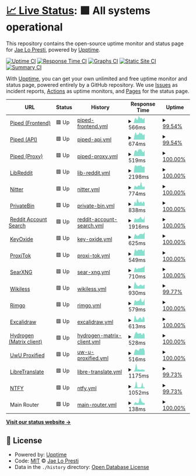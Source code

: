 # [📈 Live Status](https://status.jae.fi): <!--live status--> **🟩 All systems operational**

This repository contains the open-source uptime monitor and status page for [Jae Lo Presti](https://jae.fi), powered by [Upptime](https://github.com/upptime/upptime).

[![Uptime CI](https://github.com/jae1911/status.jae.fi/workflows/Uptime%20CI/badge.svg)](https://github.com/jae1911/status.jae.fi/actions?query=workflow%3A%22Uptime+CI%22)
[![Response Time CI](https://github.com/jae1911/status.jae.fi/workflows/Response%20Time%20CI/badge.svg)](https://github.com/jae1911/status.jae.fi/actions?query=workflow%3A%22Response+Time+CI%22)
[![Graphs CI](https://github.com/jae1911/status.jae.fi/workflows/Graphs%20CI/badge.svg)](https://github.com/jae1911/status.jae.fi/actions?query=workflow%3A%22Graphs+CI%22)
[![Static Site CI](https://github.com/jae1911/status.jae.fi/workflows/Static%20Site%20CI/badge.svg)](https://github.com/jae1911/status.jae.fi/actions?query=workflow%3A%22Static+Site+CI%22)
[![Summary CI](https://github.com/jae1911/status.jae.fi/workflows/Summary%20CI/badge.svg)](https://github.com/jae1911/status.jae.fi/actions?query=workflow%3A%22Summary+CI%22)

With [Upptime](https://upptime.js.org), you can get your own unlimited and free uptime monitor and status page, powered entirely by a GitHub repository. We use [Issues](https://github.com/jae1911/status.jae.fi/issues) as incident reports, [Actions](https://github.com/jae1911/status.jae.fi/actions) as uptime monitors, and [Pages](https://status.jae.fi) for the status page.

<!--start: status pages-->
<!-- This summary is generated by Upptime (https://github.com/upptime/upptime) -->
<!-- Do not edit this manually, your changes will be overwritten -->
<!-- prettier-ignore -->
| URL | Status | History | Response Time | Uptime |
| --- | ------ | ------- | ------------- | ------ |
| <img alt="" src="https://icons.duckduckgo.com/ip3/yt.jae.fi.ico" height="13"> [Piped (Frontend)](https://yt.jae.fi) | 🟩 Up | [piped-frontend.yml](https://github.com/jae1911/status.jae.fi/commits/HEAD/history/piped-frontend.yml) | <details><summary><img alt="Response time graph" src="./graphs/piped-frontend/response-time-week.png" height="20"> 566ms</summary><br><a href="https://status.jae.fi/history/piped-frontend"><img alt="Response time 673" src="https://img.shields.io/endpoint?url=https%3A%2F%2Fraw.githubusercontent.com%2Fjae1911%2Fstatus.jae.fi%2FHEAD%2Fapi%2Fpiped-frontend%2Fresponse-time.json"></a><br><a href="https://status.jae.fi/history/piped-frontend"><img alt="24-hour response time 594" src="https://img.shields.io/endpoint?url=https%3A%2F%2Fraw.githubusercontent.com%2Fjae1911%2Fstatus.jae.fi%2FHEAD%2Fapi%2Fpiped-frontend%2Fresponse-time-day.json"></a><br><a href="https://status.jae.fi/history/piped-frontend"><img alt="7-day response time 566" src="https://img.shields.io/endpoint?url=https%3A%2F%2Fraw.githubusercontent.com%2Fjae1911%2Fstatus.jae.fi%2FHEAD%2Fapi%2Fpiped-frontend%2Fresponse-time-week.json"></a><br><a href="https://status.jae.fi/history/piped-frontend"><img alt="30-day response time 623" src="https://img.shields.io/endpoint?url=https%3A%2F%2Fraw.githubusercontent.com%2Fjae1911%2Fstatus.jae.fi%2FHEAD%2Fapi%2Fpiped-frontend%2Fresponse-time-month.json"></a><br><a href="https://status.jae.fi/history/piped-frontend"><img alt="1-year response time 673" src="https://img.shields.io/endpoint?url=https%3A%2F%2Fraw.githubusercontent.com%2Fjae1911%2Fstatus.jae.fi%2FHEAD%2Fapi%2Fpiped-frontend%2Fresponse-time-year.json"></a></details> | <details><summary><a href="https://status.jae.fi/history/piped-frontend">99.54%</a></summary><a href="https://status.jae.fi/history/piped-frontend"><img alt="All-time uptime 99.82%" src="https://img.shields.io/endpoint?url=https%3A%2F%2Fraw.githubusercontent.com%2Fjae1911%2Fstatus.jae.fi%2FHEAD%2Fapi%2Fpiped-frontend%2Fuptime.json"></a><br><a href="https://status.jae.fi/history/piped-frontend"><img alt="24-hour uptime 100.00%" src="https://img.shields.io/endpoint?url=https%3A%2F%2Fraw.githubusercontent.com%2Fjae1911%2Fstatus.jae.fi%2FHEAD%2Fapi%2Fpiped-frontend%2Fuptime-day.json"></a><br><a href="https://status.jae.fi/history/piped-frontend"><img alt="7-day uptime 99.54%" src="https://img.shields.io/endpoint?url=https%3A%2F%2Fraw.githubusercontent.com%2Fjae1911%2Fstatus.jae.fi%2FHEAD%2Fapi%2Fpiped-frontend%2Fuptime-week.json"></a><br><a href="https://status.jae.fi/history/piped-frontend"><img alt="30-day uptime 99.84%" src="https://img.shields.io/endpoint?url=https%3A%2F%2Fraw.githubusercontent.com%2Fjae1911%2Fstatus.jae.fi%2FHEAD%2Fapi%2Fpiped-frontend%2Fuptime-month.json"></a><br><a href="https://status.jae.fi/history/piped-frontend"><img alt="1-year uptime 99.82%" src="https://img.shields.io/endpoint?url=https%3A%2F%2Fraw.githubusercontent.com%2Fjae1911%2Fstatus.jae.fi%2FHEAD%2Fapi%2Fpiped-frontend%2Fuptime-year.json"></a></details>
| <img alt="" src="https://icons.duckduckgo.com/ip3/api.yt.jae.fi.ico" height="13"> [Piped (API)](https://api.yt.jae.fi) | 🟩 Up | [piped-api.yml](https://github.com/jae1911/status.jae.fi/commits/HEAD/history/piped-api.yml) | <details><summary><img alt="Response time graph" src="./graphs/piped-api/response-time-week.png" height="20"> 674ms</summary><br><a href="https://status.jae.fi/history/piped-api"><img alt="Response time 875" src="https://img.shields.io/endpoint?url=https%3A%2F%2Fraw.githubusercontent.com%2Fjae1911%2Fstatus.jae.fi%2FHEAD%2Fapi%2Fpiped-api%2Fresponse-time.json"></a><br><a href="https://status.jae.fi/history/piped-api"><img alt="24-hour response time 635" src="https://img.shields.io/endpoint?url=https%3A%2F%2Fraw.githubusercontent.com%2Fjae1911%2Fstatus.jae.fi%2FHEAD%2Fapi%2Fpiped-api%2Fresponse-time-day.json"></a><br><a href="https://status.jae.fi/history/piped-api"><img alt="7-day response time 674" src="https://img.shields.io/endpoint?url=https%3A%2F%2Fraw.githubusercontent.com%2Fjae1911%2Fstatus.jae.fi%2FHEAD%2Fapi%2Fpiped-api%2Fresponse-time-week.json"></a><br><a href="https://status.jae.fi/history/piped-api"><img alt="30-day response time 777" src="https://img.shields.io/endpoint?url=https%3A%2F%2Fraw.githubusercontent.com%2Fjae1911%2Fstatus.jae.fi%2FHEAD%2Fapi%2Fpiped-api%2Fresponse-time-month.json"></a><br><a href="https://status.jae.fi/history/piped-api"><img alt="1-year response time 875" src="https://img.shields.io/endpoint?url=https%3A%2F%2Fraw.githubusercontent.com%2Fjae1911%2Fstatus.jae.fi%2FHEAD%2Fapi%2Fpiped-api%2Fresponse-time-year.json"></a></details> | <details><summary><a href="https://status.jae.fi/history/piped-api">99.54%</a></summary><a href="https://status.jae.fi/history/piped-api"><img alt="All-time uptime 96.59%" src="https://img.shields.io/endpoint?url=https%3A%2F%2Fraw.githubusercontent.com%2Fjae1911%2Fstatus.jae.fi%2FHEAD%2Fapi%2Fpiped-api%2Fuptime.json"></a><br><a href="https://status.jae.fi/history/piped-api"><img alt="24-hour uptime 100.00%" src="https://img.shields.io/endpoint?url=https%3A%2F%2Fraw.githubusercontent.com%2Fjae1911%2Fstatus.jae.fi%2FHEAD%2Fapi%2Fpiped-api%2Fuptime-day.json"></a><br><a href="https://status.jae.fi/history/piped-api"><img alt="7-day uptime 99.54%" src="https://img.shields.io/endpoint?url=https%3A%2F%2Fraw.githubusercontent.com%2Fjae1911%2Fstatus.jae.fi%2FHEAD%2Fapi%2Fpiped-api%2Fuptime-week.json"></a><br><a href="https://status.jae.fi/history/piped-api"><img alt="30-day uptime 99.77%" src="https://img.shields.io/endpoint?url=https%3A%2F%2Fraw.githubusercontent.com%2Fjae1911%2Fstatus.jae.fi%2FHEAD%2Fapi%2Fpiped-api%2Fuptime-month.json"></a><br><a href="https://status.jae.fi/history/piped-api"><img alt="1-year uptime 96.59%" src="https://img.shields.io/endpoint?url=https%3A%2F%2Fraw.githubusercontent.com%2Fjae1911%2Fstatus.jae.fi%2FHEAD%2Fapi%2Fpiped-api%2Fuptime-year.json"></a></details>
| <img alt="" src="https://icons.duckduckgo.com/ip3/px.yt.jae.fi.ico" height="13"> [Piped (Proxy)](https://px.yt.jae.fi) | 🟩 Up | [piped-proxy.yml](https://github.com/jae1911/status.jae.fi/commits/HEAD/history/piped-proxy.yml) | <details><summary><img alt="Response time graph" src="./graphs/piped-proxy/response-time-week.png" height="20"> 519ms</summary><br><a href="https://status.jae.fi/history/piped-proxy"><img alt="Response time 593" src="https://img.shields.io/endpoint?url=https%3A%2F%2Fraw.githubusercontent.com%2Fjae1911%2Fstatus.jae.fi%2FHEAD%2Fapi%2Fpiped-proxy%2Fresponse-time.json"></a><br><a href="https://status.jae.fi/history/piped-proxy"><img alt="24-hour response time 465" src="https://img.shields.io/endpoint?url=https%3A%2F%2Fraw.githubusercontent.com%2Fjae1911%2Fstatus.jae.fi%2FHEAD%2Fapi%2Fpiped-proxy%2Fresponse-time-day.json"></a><br><a href="https://status.jae.fi/history/piped-proxy"><img alt="7-day response time 519" src="https://img.shields.io/endpoint?url=https%3A%2F%2Fraw.githubusercontent.com%2Fjae1911%2Fstatus.jae.fi%2FHEAD%2Fapi%2Fpiped-proxy%2Fresponse-time-week.json"></a><br><a href="https://status.jae.fi/history/piped-proxy"><img alt="30-day response time 543" src="https://img.shields.io/endpoint?url=https%3A%2F%2Fraw.githubusercontent.com%2Fjae1911%2Fstatus.jae.fi%2FHEAD%2Fapi%2Fpiped-proxy%2Fresponse-time-month.json"></a><br><a href="https://status.jae.fi/history/piped-proxy"><img alt="1-year response time 593" src="https://img.shields.io/endpoint?url=https%3A%2F%2Fraw.githubusercontent.com%2Fjae1911%2Fstatus.jae.fi%2FHEAD%2Fapi%2Fpiped-proxy%2Fresponse-time-year.json"></a></details> | <details><summary><a href="https://status.jae.fi/history/piped-proxy">100.00%</a></summary><a href="https://status.jae.fi/history/piped-proxy"><img alt="All-time uptime 99.87%" src="https://img.shields.io/endpoint?url=https%3A%2F%2Fraw.githubusercontent.com%2Fjae1911%2Fstatus.jae.fi%2FHEAD%2Fapi%2Fpiped-proxy%2Fuptime.json"></a><br><a href="https://status.jae.fi/history/piped-proxy"><img alt="24-hour uptime 100.00%" src="https://img.shields.io/endpoint?url=https%3A%2F%2Fraw.githubusercontent.com%2Fjae1911%2Fstatus.jae.fi%2FHEAD%2Fapi%2Fpiped-proxy%2Fuptime-day.json"></a><br><a href="https://status.jae.fi/history/piped-proxy"><img alt="7-day uptime 100.00%" src="https://img.shields.io/endpoint?url=https%3A%2F%2Fraw.githubusercontent.com%2Fjae1911%2Fstatus.jae.fi%2FHEAD%2Fapi%2Fpiped-proxy%2Fuptime-week.json"></a><br><a href="https://status.jae.fi/history/piped-proxy"><img alt="30-day uptime 100.00%" src="https://img.shields.io/endpoint?url=https%3A%2F%2Fraw.githubusercontent.com%2Fjae1911%2Fstatus.jae.fi%2FHEAD%2Fapi%2Fpiped-proxy%2Fuptime-month.json"></a><br><a href="https://status.jae.fi/history/piped-proxy"><img alt="1-year uptime 99.87%" src="https://img.shields.io/endpoint?url=https%3A%2F%2Fraw.githubusercontent.com%2Fjae1911%2Fstatus.jae.fi%2FHEAD%2Fapi%2Fpiped-proxy%2Fuptime-year.json"></a></details>
| <img alt="" src="https://icons.duckduckgo.com/ip3/rd.jae.su.ico" height="13"> [LibReddit](https://rd.jae.su) | 🟩 Up | [lib-reddit.yml](https://github.com/jae1911/status.jae.fi/commits/HEAD/history/lib-reddit.yml) | <details><summary><img alt="Response time graph" src="./graphs/lib-reddit/response-time-week.png" height="20"> 2198ms</summary><br><a href="https://status.jae.fi/history/lib-reddit"><img alt="Response time 2375" src="https://img.shields.io/endpoint?url=https%3A%2F%2Fraw.githubusercontent.com%2Fjae1911%2Fstatus.jae.fi%2FHEAD%2Fapi%2Flib-reddit%2Fresponse-time.json"></a><br><a href="https://status.jae.fi/history/lib-reddit"><img alt="24-hour response time 1977" src="https://img.shields.io/endpoint?url=https%3A%2F%2Fraw.githubusercontent.com%2Fjae1911%2Fstatus.jae.fi%2FHEAD%2Fapi%2Flib-reddit%2Fresponse-time-day.json"></a><br><a href="https://status.jae.fi/history/lib-reddit"><img alt="7-day response time 2198" src="https://img.shields.io/endpoint?url=https%3A%2F%2Fraw.githubusercontent.com%2Fjae1911%2Fstatus.jae.fi%2FHEAD%2Fapi%2Flib-reddit%2Fresponse-time-week.json"></a><br><a href="https://status.jae.fi/history/lib-reddit"><img alt="30-day response time 2443" src="https://img.shields.io/endpoint?url=https%3A%2F%2Fraw.githubusercontent.com%2Fjae1911%2Fstatus.jae.fi%2FHEAD%2Fapi%2Flib-reddit%2Fresponse-time-month.json"></a><br><a href="https://status.jae.fi/history/lib-reddit"><img alt="1-year response time 2375" src="https://img.shields.io/endpoint?url=https%3A%2F%2Fraw.githubusercontent.com%2Fjae1911%2Fstatus.jae.fi%2FHEAD%2Fapi%2Flib-reddit%2Fresponse-time-year.json"></a></details> | <details><summary><a href="https://status.jae.fi/history/lib-reddit">100.00%</a></summary><a href="https://status.jae.fi/history/lib-reddit"><img alt="All-time uptime 99.27%" src="https://img.shields.io/endpoint?url=https%3A%2F%2Fraw.githubusercontent.com%2Fjae1911%2Fstatus.jae.fi%2FHEAD%2Fapi%2Flib-reddit%2Fuptime.json"></a><br><a href="https://status.jae.fi/history/lib-reddit"><img alt="24-hour uptime 100.00%" src="https://img.shields.io/endpoint?url=https%3A%2F%2Fraw.githubusercontent.com%2Fjae1911%2Fstatus.jae.fi%2FHEAD%2Fapi%2Flib-reddit%2Fuptime-day.json"></a><br><a href="https://status.jae.fi/history/lib-reddit"><img alt="7-day uptime 100.00%" src="https://img.shields.io/endpoint?url=https%3A%2F%2Fraw.githubusercontent.com%2Fjae1911%2Fstatus.jae.fi%2FHEAD%2Fapi%2Flib-reddit%2Fuptime-week.json"></a><br><a href="https://status.jae.fi/history/lib-reddit"><img alt="30-day uptime 99.96%" src="https://img.shields.io/endpoint?url=https%3A%2F%2Fraw.githubusercontent.com%2Fjae1911%2Fstatus.jae.fi%2FHEAD%2Fapi%2Flib-reddit%2Fuptime-month.json"></a><br><a href="https://status.jae.fi/history/lib-reddit"><img alt="1-year uptime 99.27%" src="https://img.shields.io/endpoint?url=https%3A%2F%2Fraw.githubusercontent.com%2Fjae1911%2Fstatus.jae.fi%2FHEAD%2Fapi%2Flib-reddit%2Fuptime-year.json"></a></details>
| <img alt="" src="https://icons.duckduckgo.com/ip3/twitter.jae.su.ico" height="13"> [Nitter](https://twitter.jae.su) | 🟩 Up | [nitter.yml](https://github.com/jae1911/status.jae.fi/commits/HEAD/history/nitter.yml) | <details><summary><img alt="Response time graph" src="./graphs/nitter/response-time-week.png" height="20"> 774ms</summary><br><a href="https://status.jae.fi/history/nitter"><img alt="Response time 736" src="https://img.shields.io/endpoint?url=https%3A%2F%2Fraw.githubusercontent.com%2Fjae1911%2Fstatus.jae.fi%2FHEAD%2Fapi%2Fnitter%2Fresponse-time.json"></a><br><a href="https://status.jae.fi/history/nitter"><img alt="24-hour response time 617" src="https://img.shields.io/endpoint?url=https%3A%2F%2Fraw.githubusercontent.com%2Fjae1911%2Fstatus.jae.fi%2FHEAD%2Fapi%2Fnitter%2Fresponse-time-day.json"></a><br><a href="https://status.jae.fi/history/nitter"><img alt="7-day response time 774" src="https://img.shields.io/endpoint?url=https%3A%2F%2Fraw.githubusercontent.com%2Fjae1911%2Fstatus.jae.fi%2FHEAD%2Fapi%2Fnitter%2Fresponse-time-week.json"></a><br><a href="https://status.jae.fi/history/nitter"><img alt="30-day response time 763" src="https://img.shields.io/endpoint?url=https%3A%2F%2Fraw.githubusercontent.com%2Fjae1911%2Fstatus.jae.fi%2FHEAD%2Fapi%2Fnitter%2Fresponse-time-month.json"></a><br><a href="https://status.jae.fi/history/nitter"><img alt="1-year response time 736" src="https://img.shields.io/endpoint?url=https%3A%2F%2Fraw.githubusercontent.com%2Fjae1911%2Fstatus.jae.fi%2FHEAD%2Fapi%2Fnitter%2Fresponse-time-year.json"></a></details> | <details><summary><a href="https://status.jae.fi/history/nitter">100.00%</a></summary><a href="https://status.jae.fi/history/nitter"><img alt="All-time uptime 99.94%" src="https://img.shields.io/endpoint?url=https%3A%2F%2Fraw.githubusercontent.com%2Fjae1911%2Fstatus.jae.fi%2FHEAD%2Fapi%2Fnitter%2Fuptime.json"></a><br><a href="https://status.jae.fi/history/nitter"><img alt="24-hour uptime 100.00%" src="https://img.shields.io/endpoint?url=https%3A%2F%2Fraw.githubusercontent.com%2Fjae1911%2Fstatus.jae.fi%2FHEAD%2Fapi%2Fnitter%2Fuptime-day.json"></a><br><a href="https://status.jae.fi/history/nitter"><img alt="7-day uptime 100.00%" src="https://img.shields.io/endpoint?url=https%3A%2F%2Fraw.githubusercontent.com%2Fjae1911%2Fstatus.jae.fi%2FHEAD%2Fapi%2Fnitter%2Fuptime-week.json"></a><br><a href="https://status.jae.fi/history/nitter"><img alt="30-day uptime 99.96%" src="https://img.shields.io/endpoint?url=https%3A%2F%2Fraw.githubusercontent.com%2Fjae1911%2Fstatus.jae.fi%2FHEAD%2Fapi%2Fnitter%2Fuptime-month.json"></a><br><a href="https://status.jae.fi/history/nitter"><img alt="1-year uptime 99.94%" src="https://img.shields.io/endpoint?url=https%3A%2F%2Fraw.githubusercontent.com%2Fjae1911%2Fstatus.jae.fi%2FHEAD%2Fapi%2Fnitter%2Fuptime-year.json"></a></details>
| <img alt="" src="https://icons.duckduckgo.com/ip3/bin.jae.fi.ico" height="13"> [PrivateBin](https://bin.jae.fi) | 🟩 Up | [private-bin.yml](https://github.com/jae1911/status.jae.fi/commits/HEAD/history/private-bin.yml) | <details><summary><img alt="Response time graph" src="./graphs/private-bin/response-time-week.png" height="20"> 838ms</summary><br><a href="https://status.jae.fi/history/private-bin"><img alt="Response time 809" src="https://img.shields.io/endpoint?url=https%3A%2F%2Fraw.githubusercontent.com%2Fjae1911%2Fstatus.jae.fi%2FHEAD%2Fapi%2Fprivate-bin%2Fresponse-time.json"></a><br><a href="https://status.jae.fi/history/private-bin"><img alt="24-hour response time 781" src="https://img.shields.io/endpoint?url=https%3A%2F%2Fraw.githubusercontent.com%2Fjae1911%2Fstatus.jae.fi%2FHEAD%2Fapi%2Fprivate-bin%2Fresponse-time-day.json"></a><br><a href="https://status.jae.fi/history/private-bin"><img alt="7-day response time 838" src="https://img.shields.io/endpoint?url=https%3A%2F%2Fraw.githubusercontent.com%2Fjae1911%2Fstatus.jae.fi%2FHEAD%2Fapi%2Fprivate-bin%2Fresponse-time-week.json"></a><br><a href="https://status.jae.fi/history/private-bin"><img alt="30-day response time 750" src="https://img.shields.io/endpoint?url=https%3A%2F%2Fraw.githubusercontent.com%2Fjae1911%2Fstatus.jae.fi%2FHEAD%2Fapi%2Fprivate-bin%2Fresponse-time-month.json"></a><br><a href="https://status.jae.fi/history/private-bin"><img alt="1-year response time 809" src="https://img.shields.io/endpoint?url=https%3A%2F%2Fraw.githubusercontent.com%2Fjae1911%2Fstatus.jae.fi%2FHEAD%2Fapi%2Fprivate-bin%2Fresponse-time-year.json"></a></details> | <details><summary><a href="https://status.jae.fi/history/private-bin">100.00%</a></summary><a href="https://status.jae.fi/history/private-bin"><img alt="All-time uptime 99.89%" src="https://img.shields.io/endpoint?url=https%3A%2F%2Fraw.githubusercontent.com%2Fjae1911%2Fstatus.jae.fi%2FHEAD%2Fapi%2Fprivate-bin%2Fuptime.json"></a><br><a href="https://status.jae.fi/history/private-bin"><img alt="24-hour uptime 100.00%" src="https://img.shields.io/endpoint?url=https%3A%2F%2Fraw.githubusercontent.com%2Fjae1911%2Fstatus.jae.fi%2FHEAD%2Fapi%2Fprivate-bin%2Fuptime-day.json"></a><br><a href="https://status.jae.fi/history/private-bin"><img alt="7-day uptime 100.00%" src="https://img.shields.io/endpoint?url=https%3A%2F%2Fraw.githubusercontent.com%2Fjae1911%2Fstatus.jae.fi%2FHEAD%2Fapi%2Fprivate-bin%2Fuptime-week.json"></a><br><a href="https://status.jae.fi/history/private-bin"><img alt="30-day uptime 99.96%" src="https://img.shields.io/endpoint?url=https%3A%2F%2Fraw.githubusercontent.com%2Fjae1911%2Fstatus.jae.fi%2FHEAD%2Fapi%2Fprivate-bin%2Fuptime-month.json"></a><br><a href="https://status.jae.fi/history/private-bin"><img alt="1-year uptime 99.89%" src="https://img.shields.io/endpoint?url=https%3A%2F%2Fraw.githubusercontent.com%2Fjae1911%2Fstatus.jae.fi%2FHEAD%2Fapi%2Fprivate-bin%2Fuptime-year.json"></a></details>
| <img alt="" src="https://icons.duckduckgo.com/ip3/reddit.jae.su.ico" height="13"> [Reddit Account Search](https://reddit.jae.su) | 🟩 Up | [reddit-account-search.yml](https://github.com/jae1911/status.jae.fi/commits/HEAD/history/reddit-account-search.yml) | <details><summary><img alt="Response time graph" src="./graphs/reddit-account-search/response-time-week.png" height="20"> 1916ms</summary><br><a href="https://status.jae.fi/history/reddit-account-search"><img alt="Response time 2345" src="https://img.shields.io/endpoint?url=https%3A%2F%2Fraw.githubusercontent.com%2Fjae1911%2Fstatus.jae.fi%2FHEAD%2Fapi%2Freddit-account-search%2Fresponse-time.json"></a><br><a href="https://status.jae.fi/history/reddit-account-search"><img alt="24-hour response time 2182" src="https://img.shields.io/endpoint?url=https%3A%2F%2Fraw.githubusercontent.com%2Fjae1911%2Fstatus.jae.fi%2FHEAD%2Fapi%2Freddit-account-search%2Fresponse-time-day.json"></a><br><a href="https://status.jae.fi/history/reddit-account-search"><img alt="7-day response time 1916" src="https://img.shields.io/endpoint?url=https%3A%2F%2Fraw.githubusercontent.com%2Fjae1911%2Fstatus.jae.fi%2FHEAD%2Fapi%2Freddit-account-search%2Fresponse-time-week.json"></a><br><a href="https://status.jae.fi/history/reddit-account-search"><img alt="30-day response time 2189" src="https://img.shields.io/endpoint?url=https%3A%2F%2Fraw.githubusercontent.com%2Fjae1911%2Fstatus.jae.fi%2FHEAD%2Fapi%2Freddit-account-search%2Fresponse-time-month.json"></a><br><a href="https://status.jae.fi/history/reddit-account-search"><img alt="1-year response time 2345" src="https://img.shields.io/endpoint?url=https%3A%2F%2Fraw.githubusercontent.com%2Fjae1911%2Fstatus.jae.fi%2FHEAD%2Fapi%2Freddit-account-search%2Fresponse-time-year.json"></a></details> | <details><summary><a href="https://status.jae.fi/history/reddit-account-search">100.00%</a></summary><a href="https://status.jae.fi/history/reddit-account-search"><img alt="All-time uptime 99.94%" src="https://img.shields.io/endpoint?url=https%3A%2F%2Fraw.githubusercontent.com%2Fjae1911%2Fstatus.jae.fi%2FHEAD%2Fapi%2Freddit-account-search%2Fuptime.json"></a><br><a href="https://status.jae.fi/history/reddit-account-search"><img alt="24-hour uptime 100.00%" src="https://img.shields.io/endpoint?url=https%3A%2F%2Fraw.githubusercontent.com%2Fjae1911%2Fstatus.jae.fi%2FHEAD%2Fapi%2Freddit-account-search%2Fuptime-day.json"></a><br><a href="https://status.jae.fi/history/reddit-account-search"><img alt="7-day uptime 100.00%" src="https://img.shields.io/endpoint?url=https%3A%2F%2Fraw.githubusercontent.com%2Fjae1911%2Fstatus.jae.fi%2FHEAD%2Fapi%2Freddit-account-search%2Fuptime-week.json"></a><br><a href="https://status.jae.fi/history/reddit-account-search"><img alt="30-day uptime 99.96%" src="https://img.shields.io/endpoint?url=https%3A%2F%2Fraw.githubusercontent.com%2Fjae1911%2Fstatus.jae.fi%2FHEAD%2Fapi%2Freddit-account-search%2Fuptime-month.json"></a><br><a href="https://status.jae.fi/history/reddit-account-search"><img alt="1-year uptime 99.94%" src="https://img.shields.io/endpoint?url=https%3A%2F%2Fraw.githubusercontent.com%2Fjae1911%2Fstatus.jae.fi%2FHEAD%2Fapi%2Freddit-account-search%2Fuptime-year.json"></a></details>
| <img alt="" src="https://icons.duckduckgo.com/ip3/keys.jae.fi.ico" height="13"> [KeyOxide](https://keys.jae.fi) | 🟩 Up | [key-oxide.yml](https://github.com/jae1911/status.jae.fi/commits/HEAD/history/key-oxide.yml) | <details><summary><img alt="Response time graph" src="./graphs/key-oxide/response-time-week.png" height="20"> 625ms</summary><br><a href="https://status.jae.fi/history/key-oxide"><img alt="Response time 681" src="https://img.shields.io/endpoint?url=https%3A%2F%2Fraw.githubusercontent.com%2Fjae1911%2Fstatus.jae.fi%2FHEAD%2Fapi%2Fkey-oxide%2Fresponse-time.json"></a><br><a href="https://status.jae.fi/history/key-oxide"><img alt="24-hour response time 928" src="https://img.shields.io/endpoint?url=https%3A%2F%2Fraw.githubusercontent.com%2Fjae1911%2Fstatus.jae.fi%2FHEAD%2Fapi%2Fkey-oxide%2Fresponse-time-day.json"></a><br><a href="https://status.jae.fi/history/key-oxide"><img alt="7-day response time 625" src="https://img.shields.io/endpoint?url=https%3A%2F%2Fraw.githubusercontent.com%2Fjae1911%2Fstatus.jae.fi%2FHEAD%2Fapi%2Fkey-oxide%2Fresponse-time-week.json"></a><br><a href="https://status.jae.fi/history/key-oxide"><img alt="30-day response time 721" src="https://img.shields.io/endpoint?url=https%3A%2F%2Fraw.githubusercontent.com%2Fjae1911%2Fstatus.jae.fi%2FHEAD%2Fapi%2Fkey-oxide%2Fresponse-time-month.json"></a><br><a href="https://status.jae.fi/history/key-oxide"><img alt="1-year response time 681" src="https://img.shields.io/endpoint?url=https%3A%2F%2Fraw.githubusercontent.com%2Fjae1911%2Fstatus.jae.fi%2FHEAD%2Fapi%2Fkey-oxide%2Fresponse-time-year.json"></a></details> | <details><summary><a href="https://status.jae.fi/history/key-oxide">100.00%</a></summary><a href="https://status.jae.fi/history/key-oxide"><img alt="All-time uptime 99.91%" src="https://img.shields.io/endpoint?url=https%3A%2F%2Fraw.githubusercontent.com%2Fjae1911%2Fstatus.jae.fi%2FHEAD%2Fapi%2Fkey-oxide%2Fuptime.json"></a><br><a href="https://status.jae.fi/history/key-oxide"><img alt="24-hour uptime 100.00%" src="https://img.shields.io/endpoint?url=https%3A%2F%2Fraw.githubusercontent.com%2Fjae1911%2Fstatus.jae.fi%2FHEAD%2Fapi%2Fkey-oxide%2Fuptime-day.json"></a><br><a href="https://status.jae.fi/history/key-oxide"><img alt="7-day uptime 100.00%" src="https://img.shields.io/endpoint?url=https%3A%2F%2Fraw.githubusercontent.com%2Fjae1911%2Fstatus.jae.fi%2FHEAD%2Fapi%2Fkey-oxide%2Fuptime-week.json"></a><br><a href="https://status.jae.fi/history/key-oxide"><img alt="30-day uptime 100.00%" src="https://img.shields.io/endpoint?url=https%3A%2F%2Fraw.githubusercontent.com%2Fjae1911%2Fstatus.jae.fi%2FHEAD%2Fapi%2Fkey-oxide%2Fuptime-month.json"></a><br><a href="https://status.jae.fi/history/key-oxide"><img alt="1-year uptime 99.91%" src="https://img.shields.io/endpoint?url=https%3A%2F%2Fraw.githubusercontent.com%2Fjae1911%2Fstatus.jae.fi%2FHEAD%2Fapi%2Fkey-oxide%2Fuptime-year.json"></a></details>
| <img alt="" src="https://icons.duckduckgo.com/ip3/tok.jae.fi.ico" height="13"> [ProxiTok](https://tok.jae.fi) | 🟩 Up | [proxi-tok.yml](https://github.com/jae1911/status.jae.fi/commits/HEAD/history/proxi-tok.yml) | <details><summary><img alt="Response time graph" src="./graphs/proxi-tok/response-time-week.png" height="20"> 549ms</summary><br><a href="https://status.jae.fi/history/proxi-tok"><img alt="Response time 624" src="https://img.shields.io/endpoint?url=https%3A%2F%2Fraw.githubusercontent.com%2Fjae1911%2Fstatus.jae.fi%2FHEAD%2Fapi%2Fproxi-tok%2Fresponse-time.json"></a><br><a href="https://status.jae.fi/history/proxi-tok"><img alt="24-hour response time 660" src="https://img.shields.io/endpoint?url=https%3A%2F%2Fraw.githubusercontent.com%2Fjae1911%2Fstatus.jae.fi%2FHEAD%2Fapi%2Fproxi-tok%2Fresponse-time-day.json"></a><br><a href="https://status.jae.fi/history/proxi-tok"><img alt="7-day response time 549" src="https://img.shields.io/endpoint?url=https%3A%2F%2Fraw.githubusercontent.com%2Fjae1911%2Fstatus.jae.fi%2FHEAD%2Fapi%2Fproxi-tok%2Fresponse-time-week.json"></a><br><a href="https://status.jae.fi/history/proxi-tok"><img alt="30-day response time 573" src="https://img.shields.io/endpoint?url=https%3A%2F%2Fraw.githubusercontent.com%2Fjae1911%2Fstatus.jae.fi%2FHEAD%2Fapi%2Fproxi-tok%2Fresponse-time-month.json"></a><br><a href="https://status.jae.fi/history/proxi-tok"><img alt="1-year response time 624" src="https://img.shields.io/endpoint?url=https%3A%2F%2Fraw.githubusercontent.com%2Fjae1911%2Fstatus.jae.fi%2FHEAD%2Fapi%2Fproxi-tok%2Fresponse-time-year.json"></a></details> | <details><summary><a href="https://status.jae.fi/history/proxi-tok">100.00%</a></summary><a href="https://status.jae.fi/history/proxi-tok"><img alt="All-time uptime 99.92%" src="https://img.shields.io/endpoint?url=https%3A%2F%2Fraw.githubusercontent.com%2Fjae1911%2Fstatus.jae.fi%2FHEAD%2Fapi%2Fproxi-tok%2Fuptime.json"></a><br><a href="https://status.jae.fi/history/proxi-tok"><img alt="24-hour uptime 100.00%" src="https://img.shields.io/endpoint?url=https%3A%2F%2Fraw.githubusercontent.com%2Fjae1911%2Fstatus.jae.fi%2FHEAD%2Fapi%2Fproxi-tok%2Fuptime-day.json"></a><br><a href="https://status.jae.fi/history/proxi-tok"><img alt="7-day uptime 100.00%" src="https://img.shields.io/endpoint?url=https%3A%2F%2Fraw.githubusercontent.com%2Fjae1911%2Fstatus.jae.fi%2FHEAD%2Fapi%2Fproxi-tok%2Fuptime-week.json"></a><br><a href="https://status.jae.fi/history/proxi-tok"><img alt="30-day uptime 100.00%" src="https://img.shields.io/endpoint?url=https%3A%2F%2Fraw.githubusercontent.com%2Fjae1911%2Fstatus.jae.fi%2FHEAD%2Fapi%2Fproxi-tok%2Fuptime-month.json"></a><br><a href="https://status.jae.fi/history/proxi-tok"><img alt="1-year uptime 99.92%" src="https://img.shields.io/endpoint?url=https%3A%2F%2Fraw.githubusercontent.com%2Fjae1911%2Fstatus.jae.fi%2FHEAD%2Fapi%2Fproxi-tok%2Fuptime-year.json"></a></details>
| <img alt="" src="https://icons.duckduckgo.com/ip3/search.jae.fi.ico" height="13"> [SearXNG](https://search.jae.fi) | 🟩 Up | [sear-xng.yml](https://github.com/jae1911/status.jae.fi/commits/HEAD/history/sear-xng.yml) | <details><summary><img alt="Response time graph" src="./graphs/sear-xng/response-time-week.png" height="20"> 710ms</summary><br><a href="https://status.jae.fi/history/sear-xng"><img alt="Response time 654" src="https://img.shields.io/endpoint?url=https%3A%2F%2Fraw.githubusercontent.com%2Fjae1911%2Fstatus.jae.fi%2FHEAD%2Fapi%2Fsear-xng%2Fresponse-time.json"></a><br><a href="https://status.jae.fi/history/sear-xng"><img alt="24-hour response time 1034" src="https://img.shields.io/endpoint?url=https%3A%2F%2Fraw.githubusercontent.com%2Fjae1911%2Fstatus.jae.fi%2FHEAD%2Fapi%2Fsear-xng%2Fresponse-time-day.json"></a><br><a href="https://status.jae.fi/history/sear-xng"><img alt="7-day response time 710" src="https://img.shields.io/endpoint?url=https%3A%2F%2Fraw.githubusercontent.com%2Fjae1911%2Fstatus.jae.fi%2FHEAD%2Fapi%2Fsear-xng%2Fresponse-time-week.json"></a><br><a href="https://status.jae.fi/history/sear-xng"><img alt="30-day response time 664" src="https://img.shields.io/endpoint?url=https%3A%2F%2Fraw.githubusercontent.com%2Fjae1911%2Fstatus.jae.fi%2FHEAD%2Fapi%2Fsear-xng%2Fresponse-time-month.json"></a><br><a href="https://status.jae.fi/history/sear-xng"><img alt="1-year response time 654" src="https://img.shields.io/endpoint?url=https%3A%2F%2Fraw.githubusercontent.com%2Fjae1911%2Fstatus.jae.fi%2FHEAD%2Fapi%2Fsear-xng%2Fresponse-time-year.json"></a></details> | <details><summary><a href="https://status.jae.fi/history/sear-xng">100.00%</a></summary><a href="https://status.jae.fi/history/sear-xng"><img alt="All-time uptime 99.74%" src="https://img.shields.io/endpoint?url=https%3A%2F%2Fraw.githubusercontent.com%2Fjae1911%2Fstatus.jae.fi%2FHEAD%2Fapi%2Fsear-xng%2Fuptime.json"></a><br><a href="https://status.jae.fi/history/sear-xng"><img alt="24-hour uptime 100.00%" src="https://img.shields.io/endpoint?url=https%3A%2F%2Fraw.githubusercontent.com%2Fjae1911%2Fstatus.jae.fi%2FHEAD%2Fapi%2Fsear-xng%2Fuptime-day.json"></a><br><a href="https://status.jae.fi/history/sear-xng"><img alt="7-day uptime 100.00%" src="https://img.shields.io/endpoint?url=https%3A%2F%2Fraw.githubusercontent.com%2Fjae1911%2Fstatus.jae.fi%2FHEAD%2Fapi%2Fsear-xng%2Fuptime-week.json"></a><br><a href="https://status.jae.fi/history/sear-xng"><img alt="30-day uptime 100.00%" src="https://img.shields.io/endpoint?url=https%3A%2F%2Fraw.githubusercontent.com%2Fjae1911%2Fstatus.jae.fi%2FHEAD%2Fapi%2Fsear-xng%2Fuptime-month.json"></a><br><a href="https://status.jae.fi/history/sear-xng"><img alt="1-year uptime 99.74%" src="https://img.shields.io/endpoint?url=https%3A%2F%2Fraw.githubusercontent.com%2Fjae1911%2Fstatus.jae.fi%2FHEAD%2Fapi%2Fsear-xng%2Fuptime-year.json"></a></details>
| <img alt="" src="https://icons.duckduckgo.com/ip3/wiki.jae.fi.ico" height="13"> [Wikiless](https://wiki.jae.fi) | 🟩 Up | [wikiless.yml](https://github.com/jae1911/status.jae.fi/commits/HEAD/history/wikiless.yml) | <details><summary><img alt="Response time graph" src="./graphs/wikiless/response-time-week.png" height="20"> 930ms</summary><br><a href="https://status.jae.fi/history/wikiless"><img alt="Response time 986" src="https://img.shields.io/endpoint?url=https%3A%2F%2Fraw.githubusercontent.com%2Fjae1911%2Fstatus.jae.fi%2FHEAD%2Fapi%2Fwikiless%2Fresponse-time.json"></a><br><a href="https://status.jae.fi/history/wikiless"><img alt="24-hour response time 1017" src="https://img.shields.io/endpoint?url=https%3A%2F%2Fraw.githubusercontent.com%2Fjae1911%2Fstatus.jae.fi%2FHEAD%2Fapi%2Fwikiless%2Fresponse-time-day.json"></a><br><a href="https://status.jae.fi/history/wikiless"><img alt="7-day response time 930" src="https://img.shields.io/endpoint?url=https%3A%2F%2Fraw.githubusercontent.com%2Fjae1911%2Fstatus.jae.fi%2FHEAD%2Fapi%2Fwikiless%2Fresponse-time-week.json"></a><br><a href="https://status.jae.fi/history/wikiless"><img alt="30-day response time 964" src="https://img.shields.io/endpoint?url=https%3A%2F%2Fraw.githubusercontent.com%2Fjae1911%2Fstatus.jae.fi%2FHEAD%2Fapi%2Fwikiless%2Fresponse-time-month.json"></a><br><a href="https://status.jae.fi/history/wikiless"><img alt="1-year response time 986" src="https://img.shields.io/endpoint?url=https%3A%2F%2Fraw.githubusercontent.com%2Fjae1911%2Fstatus.jae.fi%2FHEAD%2Fapi%2Fwikiless%2Fresponse-time-year.json"></a></details> | <details><summary><a href="https://status.jae.fi/history/wikiless">99.77%</a></summary><a href="https://status.jae.fi/history/wikiless"><img alt="All-time uptime 99.36%" src="https://img.shields.io/endpoint?url=https%3A%2F%2Fraw.githubusercontent.com%2Fjae1911%2Fstatus.jae.fi%2FHEAD%2Fapi%2Fwikiless%2Fuptime.json"></a><br><a href="https://status.jae.fi/history/wikiless"><img alt="24-hour uptime 100.00%" src="https://img.shields.io/endpoint?url=https%3A%2F%2Fraw.githubusercontent.com%2Fjae1911%2Fstatus.jae.fi%2FHEAD%2Fapi%2Fwikiless%2Fuptime-day.json"></a><br><a href="https://status.jae.fi/history/wikiless"><img alt="7-day uptime 99.77%" src="https://img.shields.io/endpoint?url=https%3A%2F%2Fraw.githubusercontent.com%2Fjae1911%2Fstatus.jae.fi%2FHEAD%2Fapi%2Fwikiless%2Fuptime-week.json"></a><br><a href="https://status.jae.fi/history/wikiless"><img alt="30-day uptime 99.95%" src="https://img.shields.io/endpoint?url=https%3A%2F%2Fraw.githubusercontent.com%2Fjae1911%2Fstatus.jae.fi%2FHEAD%2Fapi%2Fwikiless%2Fuptime-month.json"></a><br><a href="https://status.jae.fi/history/wikiless"><img alt="1-year uptime 99.36%" src="https://img.shields.io/endpoint?url=https%3A%2F%2Fraw.githubusercontent.com%2Fjae1911%2Fstatus.jae.fi%2FHEAD%2Fapi%2Fwikiless%2Fuptime-year.json"></a></details>
| <img alt="" src="https://icons.duckduckgo.com/ip3/imgur.jae.fi.ico" height="13"> [Rimgo](https://imgur.jae.fi) | 🟩 Up | [rimgo.yml](https://github.com/jae1911/status.jae.fi/commits/HEAD/history/rimgo.yml) | <details><summary><img alt="Response time graph" src="./graphs/rimgo/response-time-week.png" height="20"> 579ms</summary><br><a href="https://status.jae.fi/history/rimgo"><img alt="Response time 603" src="https://img.shields.io/endpoint?url=https%3A%2F%2Fraw.githubusercontent.com%2Fjae1911%2Fstatus.jae.fi%2FHEAD%2Fapi%2Frimgo%2Fresponse-time.json"></a><br><a href="https://status.jae.fi/history/rimgo"><img alt="24-hour response time 832" src="https://img.shields.io/endpoint?url=https%3A%2F%2Fraw.githubusercontent.com%2Fjae1911%2Fstatus.jae.fi%2FHEAD%2Fapi%2Frimgo%2Fresponse-time-day.json"></a><br><a href="https://status.jae.fi/history/rimgo"><img alt="7-day response time 579" src="https://img.shields.io/endpoint?url=https%3A%2F%2Fraw.githubusercontent.com%2Fjae1911%2Fstatus.jae.fi%2FHEAD%2Fapi%2Frimgo%2Fresponse-time-week.json"></a><br><a href="https://status.jae.fi/history/rimgo"><img alt="30-day response time 550" src="https://img.shields.io/endpoint?url=https%3A%2F%2Fraw.githubusercontent.com%2Fjae1911%2Fstatus.jae.fi%2FHEAD%2Fapi%2Frimgo%2Fresponse-time-month.json"></a><br><a href="https://status.jae.fi/history/rimgo"><img alt="1-year response time 603" src="https://img.shields.io/endpoint?url=https%3A%2F%2Fraw.githubusercontent.com%2Fjae1911%2Fstatus.jae.fi%2FHEAD%2Fapi%2Frimgo%2Fresponse-time-year.json"></a></details> | <details><summary><a href="https://status.jae.fi/history/rimgo">100.00%</a></summary><a href="https://status.jae.fi/history/rimgo"><img alt="All-time uptime 99.91%" src="https://img.shields.io/endpoint?url=https%3A%2F%2Fraw.githubusercontent.com%2Fjae1911%2Fstatus.jae.fi%2FHEAD%2Fapi%2Frimgo%2Fuptime.json"></a><br><a href="https://status.jae.fi/history/rimgo"><img alt="24-hour uptime 100.00%" src="https://img.shields.io/endpoint?url=https%3A%2F%2Fraw.githubusercontent.com%2Fjae1911%2Fstatus.jae.fi%2FHEAD%2Fapi%2Frimgo%2Fuptime-day.json"></a><br><a href="https://status.jae.fi/history/rimgo"><img alt="7-day uptime 100.00%" src="https://img.shields.io/endpoint?url=https%3A%2F%2Fraw.githubusercontent.com%2Fjae1911%2Fstatus.jae.fi%2FHEAD%2Fapi%2Frimgo%2Fuptime-week.json"></a><br><a href="https://status.jae.fi/history/rimgo"><img alt="30-day uptime 100.00%" src="https://img.shields.io/endpoint?url=https%3A%2F%2Fraw.githubusercontent.com%2Fjae1911%2Fstatus.jae.fi%2FHEAD%2Fapi%2Frimgo%2Fuptime-month.json"></a><br><a href="https://status.jae.fi/history/rimgo"><img alt="1-year uptime 99.91%" src="https://img.shields.io/endpoint?url=https%3A%2F%2Fraw.githubusercontent.com%2Fjae1911%2Fstatus.jae.fi%2FHEAD%2Fapi%2Frimgo%2Fuptime-year.json"></a></details>
| <img alt="" src="https://icons.duckduckgo.com/ip3/draw.jae.fi.ico" height="13"> [Excalidraw](https://draw.jae.fi) | 🟩 Up | [excalidraw.yml](https://github.com/jae1911/status.jae.fi/commits/HEAD/history/excalidraw.yml) | <details><summary><img alt="Response time graph" src="./graphs/excalidraw/response-time-week.png" height="20"> 613ms</summary><br><a href="https://status.jae.fi/history/excalidraw"><img alt="Response time 616" src="https://img.shields.io/endpoint?url=https%3A%2F%2Fraw.githubusercontent.com%2Fjae1911%2Fstatus.jae.fi%2FHEAD%2Fapi%2Fexcalidraw%2Fresponse-time.json"></a><br><a href="https://status.jae.fi/history/excalidraw"><img alt="24-hour response time 515" src="https://img.shields.io/endpoint?url=https%3A%2F%2Fraw.githubusercontent.com%2Fjae1911%2Fstatus.jae.fi%2FHEAD%2Fapi%2Fexcalidraw%2Fresponse-time-day.json"></a><br><a href="https://status.jae.fi/history/excalidraw"><img alt="7-day response time 613" src="https://img.shields.io/endpoint?url=https%3A%2F%2Fraw.githubusercontent.com%2Fjae1911%2Fstatus.jae.fi%2FHEAD%2Fapi%2Fexcalidraw%2Fresponse-time-week.json"></a><br><a href="https://status.jae.fi/history/excalidraw"><img alt="30-day response time 663" src="https://img.shields.io/endpoint?url=https%3A%2F%2Fraw.githubusercontent.com%2Fjae1911%2Fstatus.jae.fi%2FHEAD%2Fapi%2Fexcalidraw%2Fresponse-time-month.json"></a><br><a href="https://status.jae.fi/history/excalidraw"><img alt="1-year response time 616" src="https://img.shields.io/endpoint?url=https%3A%2F%2Fraw.githubusercontent.com%2Fjae1911%2Fstatus.jae.fi%2FHEAD%2Fapi%2Fexcalidraw%2Fresponse-time-year.json"></a></details> | <details><summary><a href="https://status.jae.fi/history/excalidraw">100.00%</a></summary><a href="https://status.jae.fi/history/excalidraw"><img alt="All-time uptime 99.94%" src="https://img.shields.io/endpoint?url=https%3A%2F%2Fraw.githubusercontent.com%2Fjae1911%2Fstatus.jae.fi%2FHEAD%2Fapi%2Fexcalidraw%2Fuptime.json"></a><br><a href="https://status.jae.fi/history/excalidraw"><img alt="24-hour uptime 100.00%" src="https://img.shields.io/endpoint?url=https%3A%2F%2Fraw.githubusercontent.com%2Fjae1911%2Fstatus.jae.fi%2FHEAD%2Fapi%2Fexcalidraw%2Fuptime-day.json"></a><br><a href="https://status.jae.fi/history/excalidraw"><img alt="7-day uptime 100.00%" src="https://img.shields.io/endpoint?url=https%3A%2F%2Fraw.githubusercontent.com%2Fjae1911%2Fstatus.jae.fi%2FHEAD%2Fapi%2Fexcalidraw%2Fuptime-week.json"></a><br><a href="https://status.jae.fi/history/excalidraw"><img alt="30-day uptime 100.00%" src="https://img.shields.io/endpoint?url=https%3A%2F%2Fraw.githubusercontent.com%2Fjae1911%2Fstatus.jae.fi%2FHEAD%2Fapi%2Fexcalidraw%2Fuptime-month.json"></a><br><a href="https://status.jae.fi/history/excalidraw"><img alt="1-year uptime 99.94%" src="https://img.shields.io/endpoint?url=https%3A%2F%2Fraw.githubusercontent.com%2Fjae1911%2Fstatus.jae.fi%2FHEAD%2Fapi%2Fexcalidraw%2Fuptime-year.json"></a></details>
| <img alt="" src="https://icons.duckduckgo.com/ip3/hydrogen.jae.fi.ico" height="13"> [Hydrogen (Matrix client)](https://hydrogen.jae.fi) | 🟩 Up | [hydrogen-matrix-client.yml](https://github.com/jae1911/status.jae.fi/commits/HEAD/history/hydrogen-matrix-client.yml) | <details><summary><img alt="Response time graph" src="./graphs/hydrogen-matrix-client/response-time-week.png" height="20"> 528ms</summary><br><a href="https://status.jae.fi/history/hydrogen-matrix-client"><img alt="Response time 539" src="https://img.shields.io/endpoint?url=https%3A%2F%2Fraw.githubusercontent.com%2Fjae1911%2Fstatus.jae.fi%2FHEAD%2Fapi%2Fhydrogen-matrix-client%2Fresponse-time.json"></a><br><a href="https://status.jae.fi/history/hydrogen-matrix-client"><img alt="24-hour response time 407" src="https://img.shields.io/endpoint?url=https%3A%2F%2Fraw.githubusercontent.com%2Fjae1911%2Fstatus.jae.fi%2FHEAD%2Fapi%2Fhydrogen-matrix-client%2Fresponse-time-day.json"></a><br><a href="https://status.jae.fi/history/hydrogen-matrix-client"><img alt="7-day response time 528" src="https://img.shields.io/endpoint?url=https%3A%2F%2Fraw.githubusercontent.com%2Fjae1911%2Fstatus.jae.fi%2FHEAD%2Fapi%2Fhydrogen-matrix-client%2Fresponse-time-week.json"></a><br><a href="https://status.jae.fi/history/hydrogen-matrix-client"><img alt="30-day response time 530" src="https://img.shields.io/endpoint?url=https%3A%2F%2Fraw.githubusercontent.com%2Fjae1911%2Fstatus.jae.fi%2FHEAD%2Fapi%2Fhydrogen-matrix-client%2Fresponse-time-month.json"></a><br><a href="https://status.jae.fi/history/hydrogen-matrix-client"><img alt="1-year response time 539" src="https://img.shields.io/endpoint?url=https%3A%2F%2Fraw.githubusercontent.com%2Fjae1911%2Fstatus.jae.fi%2FHEAD%2Fapi%2Fhydrogen-matrix-client%2Fresponse-time-year.json"></a></details> | <details><summary><a href="https://status.jae.fi/history/hydrogen-matrix-client">100.00%</a></summary><a href="https://status.jae.fi/history/hydrogen-matrix-client"><img alt="All-time uptime 99.91%" src="https://img.shields.io/endpoint?url=https%3A%2F%2Fraw.githubusercontent.com%2Fjae1911%2Fstatus.jae.fi%2FHEAD%2Fapi%2Fhydrogen-matrix-client%2Fuptime.json"></a><br><a href="https://status.jae.fi/history/hydrogen-matrix-client"><img alt="24-hour uptime 100.00%" src="https://img.shields.io/endpoint?url=https%3A%2F%2Fraw.githubusercontent.com%2Fjae1911%2Fstatus.jae.fi%2FHEAD%2Fapi%2Fhydrogen-matrix-client%2Fuptime-day.json"></a><br><a href="https://status.jae.fi/history/hydrogen-matrix-client"><img alt="7-day uptime 100.00%" src="https://img.shields.io/endpoint?url=https%3A%2F%2Fraw.githubusercontent.com%2Fjae1911%2Fstatus.jae.fi%2FHEAD%2Fapi%2Fhydrogen-matrix-client%2Fuptime-week.json"></a><br><a href="https://status.jae.fi/history/hydrogen-matrix-client"><img alt="30-day uptime 100.00%" src="https://img.shields.io/endpoint?url=https%3A%2F%2Fraw.githubusercontent.com%2Fjae1911%2Fstatus.jae.fi%2FHEAD%2Fapi%2Fhydrogen-matrix-client%2Fuptime-month.json"></a><br><a href="https://status.jae.fi/history/hydrogen-matrix-client"><img alt="1-year uptime 99.91%" src="https://img.shields.io/endpoint?url=https%3A%2F%2Fraw.githubusercontent.com%2Fjae1911%2Fstatus.jae.fi%2FHEAD%2Fapi%2Fhydrogen-matrix-client%2Fuptime-year.json"></a></details>
| <img alt="" src="https://icons.duckduckgo.com/ip3/uwu.jae.fi.ico" height="13"> [UwU Proxified](https://uwu.jae.fi) | 🟩 Up | [uw-u-proxified.yml](https://github.com/jae1911/status.jae.fi/commits/HEAD/history/uw-u-proxified.yml) | <details><summary><img alt="Response time graph" src="./graphs/uw-u-proxified/response-time-week.png" height="20"> 516ms</summary><br><a href="https://status.jae.fi/history/uw-u-proxified"><img alt="Response time 604" src="https://img.shields.io/endpoint?url=https%3A%2F%2Fraw.githubusercontent.com%2Fjae1911%2Fstatus.jae.fi%2FHEAD%2Fapi%2Fuw-u-proxified%2Fresponse-time.json"></a><br><a href="https://status.jae.fi/history/uw-u-proxified"><img alt="24-hour response time 385" src="https://img.shields.io/endpoint?url=https%3A%2F%2Fraw.githubusercontent.com%2Fjae1911%2Fstatus.jae.fi%2FHEAD%2Fapi%2Fuw-u-proxified%2Fresponse-time-day.json"></a><br><a href="https://status.jae.fi/history/uw-u-proxified"><img alt="7-day response time 516" src="https://img.shields.io/endpoint?url=https%3A%2F%2Fraw.githubusercontent.com%2Fjae1911%2Fstatus.jae.fi%2FHEAD%2Fapi%2Fuw-u-proxified%2Fresponse-time-week.json"></a><br><a href="https://status.jae.fi/history/uw-u-proxified"><img alt="30-day response time 520" src="https://img.shields.io/endpoint?url=https%3A%2F%2Fraw.githubusercontent.com%2Fjae1911%2Fstatus.jae.fi%2FHEAD%2Fapi%2Fuw-u-proxified%2Fresponse-time-month.json"></a><br><a href="https://status.jae.fi/history/uw-u-proxified"><img alt="1-year response time 604" src="https://img.shields.io/endpoint?url=https%3A%2F%2Fraw.githubusercontent.com%2Fjae1911%2Fstatus.jae.fi%2FHEAD%2Fapi%2Fuw-u-proxified%2Fresponse-time-year.json"></a></details> | <details><summary><a href="https://status.jae.fi/history/uw-u-proxified">100.00%</a></summary><a href="https://status.jae.fi/history/uw-u-proxified"><img alt="All-time uptime 99.91%" src="https://img.shields.io/endpoint?url=https%3A%2F%2Fraw.githubusercontent.com%2Fjae1911%2Fstatus.jae.fi%2FHEAD%2Fapi%2Fuw-u-proxified%2Fuptime.json"></a><br><a href="https://status.jae.fi/history/uw-u-proxified"><img alt="24-hour uptime 100.00%" src="https://img.shields.io/endpoint?url=https%3A%2F%2Fraw.githubusercontent.com%2Fjae1911%2Fstatus.jae.fi%2FHEAD%2Fapi%2Fuw-u-proxified%2Fuptime-day.json"></a><br><a href="https://status.jae.fi/history/uw-u-proxified"><img alt="7-day uptime 100.00%" src="https://img.shields.io/endpoint?url=https%3A%2F%2Fraw.githubusercontent.com%2Fjae1911%2Fstatus.jae.fi%2FHEAD%2Fapi%2Fuw-u-proxified%2Fuptime-week.json"></a><br><a href="https://status.jae.fi/history/uw-u-proxified"><img alt="30-day uptime 100.00%" src="https://img.shields.io/endpoint?url=https%3A%2F%2Fraw.githubusercontent.com%2Fjae1911%2Fstatus.jae.fi%2FHEAD%2Fapi%2Fuw-u-proxified%2Fuptime-month.json"></a><br><a href="https://status.jae.fi/history/uw-u-proxified"><img alt="1-year uptime 99.91%" src="https://img.shields.io/endpoint?url=https%3A%2F%2Fraw.githubusercontent.com%2Fjae1911%2Fstatus.jae.fi%2FHEAD%2Fapi%2Fuw-u-proxified%2Fuptime-year.json"></a></details>
| <img alt="" src="https://icons.duckduckgo.com/ip3/translate.jae.fi.ico" height="13"> [LibreTranslate](https://translate.jae.fi) | 🟩 Up | [libre-translate.yml](https://github.com/jae1911/status.jae.fi/commits/HEAD/history/libre-translate.yml) | <details><summary><img alt="Response time graph" src="./graphs/libre-translate/response-time-week.png" height="20"> 1175ms</summary><br><a href="https://status.jae.fi/history/libre-translate"><img alt="Response time 878" src="https://img.shields.io/endpoint?url=https%3A%2F%2Fraw.githubusercontent.com%2Fjae1911%2Fstatus.jae.fi%2FHEAD%2Fapi%2Flibre-translate%2Fresponse-time.json"></a><br><a href="https://status.jae.fi/history/libre-translate"><img alt="24-hour response time 817" src="https://img.shields.io/endpoint?url=https%3A%2F%2Fraw.githubusercontent.com%2Fjae1911%2Fstatus.jae.fi%2FHEAD%2Fapi%2Flibre-translate%2Fresponse-time-day.json"></a><br><a href="https://status.jae.fi/history/libre-translate"><img alt="7-day response time 1175" src="https://img.shields.io/endpoint?url=https%3A%2F%2Fraw.githubusercontent.com%2Fjae1911%2Fstatus.jae.fi%2FHEAD%2Fapi%2Flibre-translate%2Fresponse-time-week.json"></a><br><a href="https://status.jae.fi/history/libre-translate"><img alt="30-day response time 1033" src="https://img.shields.io/endpoint?url=https%3A%2F%2Fraw.githubusercontent.com%2Fjae1911%2Fstatus.jae.fi%2FHEAD%2Fapi%2Flibre-translate%2Fresponse-time-month.json"></a><br><a href="https://status.jae.fi/history/libre-translate"><img alt="1-year response time 878" src="https://img.shields.io/endpoint?url=https%3A%2F%2Fraw.githubusercontent.com%2Fjae1911%2Fstatus.jae.fi%2FHEAD%2Fapi%2Flibre-translate%2Fresponse-time-year.json"></a></details> | <details><summary><a href="https://status.jae.fi/history/libre-translate">99.73%</a></summary><a href="https://status.jae.fi/history/libre-translate"><img alt="All-time uptime 99.26%" src="https://img.shields.io/endpoint?url=https%3A%2F%2Fraw.githubusercontent.com%2Fjae1911%2Fstatus.jae.fi%2FHEAD%2Fapi%2Flibre-translate%2Fuptime.json"></a><br><a href="https://status.jae.fi/history/libre-translate"><img alt="24-hour uptime 100.00%" src="https://img.shields.io/endpoint?url=https%3A%2F%2Fraw.githubusercontent.com%2Fjae1911%2Fstatus.jae.fi%2FHEAD%2Fapi%2Flibre-translate%2Fuptime-day.json"></a><br><a href="https://status.jae.fi/history/libre-translate"><img alt="7-day uptime 99.73%" src="https://img.shields.io/endpoint?url=https%3A%2F%2Fraw.githubusercontent.com%2Fjae1911%2Fstatus.jae.fi%2FHEAD%2Fapi%2Flibre-translate%2Fuptime-week.json"></a><br><a href="https://status.jae.fi/history/libre-translate"><img alt="30-day uptime 98.89%" src="https://img.shields.io/endpoint?url=https%3A%2F%2Fraw.githubusercontent.com%2Fjae1911%2Fstatus.jae.fi%2FHEAD%2Fapi%2Flibre-translate%2Fuptime-month.json"></a><br><a href="https://status.jae.fi/history/libre-translate"><img alt="1-year uptime 99.26%" src="https://img.shields.io/endpoint?url=https%3A%2F%2Fraw.githubusercontent.com%2Fjae1911%2Fstatus.jae.fi%2FHEAD%2Fapi%2Flibre-translate%2Fuptime-year.json"></a></details>
| <img alt="" src="https://icons.duckduckgo.com/ip3/ntfy.jae.fi.ico" height="13"> [NTFY](https://ntfy.jae.fi) | 🟩 Up | [ntfy.yml](https://github.com/jae1911/status.jae.fi/commits/HEAD/history/ntfy.yml) | <details><summary><img alt="Response time graph" src="./graphs/ntfy/response-time-week.png" height="20"> 1052ms</summary><br><a href="https://status.jae.fi/history/ntfy"><img alt="Response time 683" src="https://img.shields.io/endpoint?url=https%3A%2F%2Fraw.githubusercontent.com%2Fjae1911%2Fstatus.jae.fi%2FHEAD%2Fapi%2Fntfy%2Fresponse-time.json"></a><br><a href="https://status.jae.fi/history/ntfy"><img alt="24-hour response time 624" src="https://img.shields.io/endpoint?url=https%3A%2F%2Fraw.githubusercontent.com%2Fjae1911%2Fstatus.jae.fi%2FHEAD%2Fapi%2Fntfy%2Fresponse-time-day.json"></a><br><a href="https://status.jae.fi/history/ntfy"><img alt="7-day response time 1052" src="https://img.shields.io/endpoint?url=https%3A%2F%2Fraw.githubusercontent.com%2Fjae1911%2Fstatus.jae.fi%2FHEAD%2Fapi%2Fntfy%2Fresponse-time-week.json"></a><br><a href="https://status.jae.fi/history/ntfy"><img alt="30-day response time 740" src="https://img.shields.io/endpoint?url=https%3A%2F%2Fraw.githubusercontent.com%2Fjae1911%2Fstatus.jae.fi%2FHEAD%2Fapi%2Fntfy%2Fresponse-time-month.json"></a><br><a href="https://status.jae.fi/history/ntfy"><img alt="1-year response time 683" src="https://img.shields.io/endpoint?url=https%3A%2F%2Fraw.githubusercontent.com%2Fjae1911%2Fstatus.jae.fi%2FHEAD%2Fapi%2Fntfy%2Fresponse-time-year.json"></a></details> | <details><summary><a href="https://status.jae.fi/history/ntfy">99.73%</a></summary><a href="https://status.jae.fi/history/ntfy"><img alt="All-time uptime 99.17%" src="https://img.shields.io/endpoint?url=https%3A%2F%2Fraw.githubusercontent.com%2Fjae1911%2Fstatus.jae.fi%2FHEAD%2Fapi%2Fntfy%2Fuptime.json"></a><br><a href="https://status.jae.fi/history/ntfy"><img alt="24-hour uptime 100.00%" src="https://img.shields.io/endpoint?url=https%3A%2F%2Fraw.githubusercontent.com%2Fjae1911%2Fstatus.jae.fi%2FHEAD%2Fapi%2Fntfy%2Fuptime-day.json"></a><br><a href="https://status.jae.fi/history/ntfy"><img alt="7-day uptime 99.73%" src="https://img.shields.io/endpoint?url=https%3A%2F%2Fraw.githubusercontent.com%2Fjae1911%2Fstatus.jae.fi%2FHEAD%2Fapi%2Fntfy%2Fuptime-week.json"></a><br><a href="https://status.jae.fi/history/ntfy"><img alt="30-day uptime 98.89%" src="https://img.shields.io/endpoint?url=https%3A%2F%2Fraw.githubusercontent.com%2Fjae1911%2Fstatus.jae.fi%2FHEAD%2Fapi%2Fntfy%2Fuptime-month.json"></a><br><a href="https://status.jae.fi/history/ntfy"><img alt="1-year uptime 99.17%" src="https://img.shields.io/endpoint?url=https%3A%2F%2Fraw.githubusercontent.com%2Fjae1911%2Fstatus.jae.fi%2FHEAD%2Fapi%2Fntfy%2Fuptime-year.json"></a></details>
| <img alt="" src="https://icons.duckduckgo.com/ip3/null.ico" height="13"> Main Router | 🟩 Up | [main-router.yml](https://github.com/jae1911/status.jae.fi/commits/HEAD/history/main-router.yml) | <details><summary><img alt="Response time graph" src="./graphs/main-router/response-time-week.png" height="20"> 138ms</summary><br><a href="https://status.jae.fi/history/main-router"><img alt="Response time 130" src="https://img.shields.io/endpoint?url=https%3A%2F%2Fraw.githubusercontent.com%2Fjae1911%2Fstatus.jae.fi%2FHEAD%2Fapi%2Fmain-router%2Fresponse-time.json"></a><br><a href="https://status.jae.fi/history/main-router"><img alt="24-hour response time 92" src="https://img.shields.io/endpoint?url=https%3A%2F%2Fraw.githubusercontent.com%2Fjae1911%2Fstatus.jae.fi%2FHEAD%2Fapi%2Fmain-router%2Fresponse-time-day.json"></a><br><a href="https://status.jae.fi/history/main-router"><img alt="7-day response time 138" src="https://img.shields.io/endpoint?url=https%3A%2F%2Fraw.githubusercontent.com%2Fjae1911%2Fstatus.jae.fi%2FHEAD%2Fapi%2Fmain-router%2Fresponse-time-week.json"></a><br><a href="https://status.jae.fi/history/main-router"><img alt="30-day response time 126" src="https://img.shields.io/endpoint?url=https%3A%2F%2Fraw.githubusercontent.com%2Fjae1911%2Fstatus.jae.fi%2FHEAD%2Fapi%2Fmain-router%2Fresponse-time-month.json"></a><br><a href="https://status.jae.fi/history/main-router"><img alt="1-year response time 130" src="https://img.shields.io/endpoint?url=https%3A%2F%2Fraw.githubusercontent.com%2Fjae1911%2Fstatus.jae.fi%2FHEAD%2Fapi%2Fmain-router%2Fresponse-time-year.json"></a></details> | <details><summary><a href="https://status.jae.fi/history/main-router">100.00%</a></summary><a href="https://status.jae.fi/history/main-router"><img alt="All-time uptime 100.00%" src="https://img.shields.io/endpoint?url=https%3A%2F%2Fraw.githubusercontent.com%2Fjae1911%2Fstatus.jae.fi%2FHEAD%2Fapi%2Fmain-router%2Fuptime.json"></a><br><a href="https://status.jae.fi/history/main-router"><img alt="24-hour uptime 100.00%" src="https://img.shields.io/endpoint?url=https%3A%2F%2Fraw.githubusercontent.com%2Fjae1911%2Fstatus.jae.fi%2FHEAD%2Fapi%2Fmain-router%2Fuptime-day.json"></a><br><a href="https://status.jae.fi/history/main-router"><img alt="7-day uptime 100.00%" src="https://img.shields.io/endpoint?url=https%3A%2F%2Fraw.githubusercontent.com%2Fjae1911%2Fstatus.jae.fi%2FHEAD%2Fapi%2Fmain-router%2Fuptime-week.json"></a><br><a href="https://status.jae.fi/history/main-router"><img alt="30-day uptime 100.00%" src="https://img.shields.io/endpoint?url=https%3A%2F%2Fraw.githubusercontent.com%2Fjae1911%2Fstatus.jae.fi%2FHEAD%2Fapi%2Fmain-router%2Fuptime-month.json"></a><br><a href="https://status.jae.fi/history/main-router"><img alt="1-year uptime 100.00%" src="https://img.shields.io/endpoint?url=https%3A%2F%2Fraw.githubusercontent.com%2Fjae1911%2Fstatus.jae.fi%2FHEAD%2Fapi%2Fmain-router%2Fuptime-year.json"></a></details>

<!--end: status pages-->

[**Visit our status website →**](https://status.jae.fi)

## 📄 License

- Powered by: [Upptime](https://github.com/upptime/upptime)
- Code: [MIT](./LICENSE) © [Jae Lo Presti](https://jae.fi)
- Data in the `./history` directory: [Open Database License](https://opendatacommons.org/licenses/odbl/1-0/)
